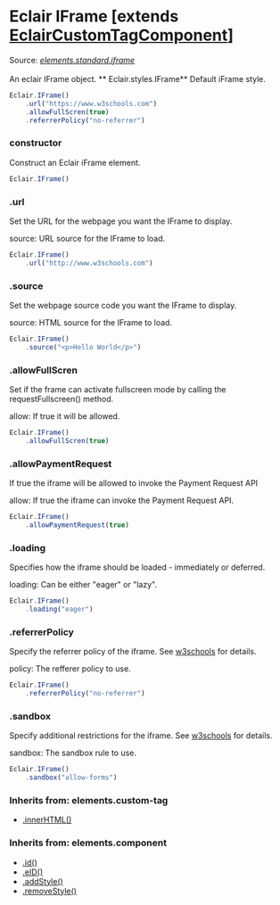 # Eclair IFrame [extends [EclairCustomTagComponent](https://github.com/SamGarlick/Eclair/tree/main/docs/elements/custom-tag.md)]
Source: [_elements.standard.iframe_](https://github.com/SamGarlick/Eclair/tree/main/src/elements/standard/iframe.js)<br/><br/>
An eclair IFrame object.
**
Eclair.styles.IFrame**  Default iFrame style.
```javascript
Eclair.IFrame()
    .url("https://www.w3schools.com")
    .allowFullScren(true)
    .referrerPolicy("no-referrer")
```
### constructor
Construct an Eclair iFrame element.
```javascript
Eclair.IFrame()
```
### .url
Set the URL for the webpage you want the IFrame to display.

source: URL source for the IFrame to load.
```javascript
Eclair.IFrame()
    .url("http://www.w3schools.com")
```
### .source
Set the webpage source code you want the IFrame to display.

source: HTML source for the IFrame to load.
```javascript
Eclair.IFrame()
    .source("<p>Hello World</p>")
```
### .allowFullScren
Set if the frame can activate fullscreen mode by calling the requestFullscreen() method.

allow: If true it will be allowed.
```javascript
Eclair.IFrame()
    .allowFullScren(true)
```
### .allowPaymentRequest
If true the iframe will be allowed to invoke the Payment Request API

allow: If true the iframe can invoke the Payment Request API.
```javascript
Eclair.IFrame()
    .allowPaymentRequest(true)
```
### .loading
Specifies how the iframe should be loaded - immediately or deferred.

loading: Can be either "eager" or "lazy".
```javascript
Eclair.IFrame()
    .loading("eager")
```
### .referrerPolicy
Specify the referrer policy of the iframe. See [w3schools](https://www.w3schools.com/tags/att_iframe_referrerpolicy.asp) for details.

policy: The refferer policy to use.
```javascript
Eclair.IFrame()
    .referrerPolicy("no-referrer")
```
### .sandbox
Specify additional restrictions for the iframe. See [w3schools](https://www.w3schools.com/tags/att_iframe_sandbox.asp) for details.

sandbox: The sandbox rule to use.
```javascript
Eclair.IFrame()
    .sandbox("allow-forms")
```

### Inherits from: elements.custom-tag
 - [.innerHTML()](https://github.com/SamGarlick/Eclair/tree/main/docs/elements/custom-tag.md#innerHTML)

### Inherits from: elements.component
 - [.id()](https://github.com/SamGarlick/Eclair/tree/main/docs/elements/component.md#id)
 - [.eID()](https://github.com/SamGarlick/Eclair/tree/main/docs/elements/component.md#eID)
 - [.addStyle()](https://github.com/SamGarlick/Eclair/tree/main/docs/elements/component.md#addStyle)
 - [.removeStyle()](https://github.com/SamGarlick/Eclair/tree/main/docs/elements/component.md#removeStyle)